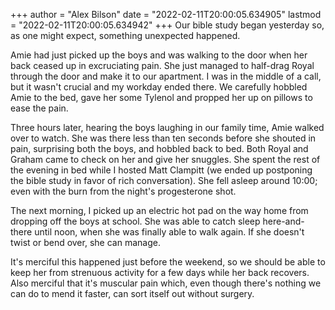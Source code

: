+++
author = "Alex Bilson"
date = "2022-02-11T20:00:05.634905"
lastmod = "2022-02-11T20:00:05.634942"
+++
Our bible study began yesterday so, as one might expect, something unexpected happened.

Amie had just picked up the boys and was walking to the door when her back ceased up in excruciating pain. She just managed to half-drag Royal through the door and make it to our apartment. I was in the middle of a call, but it wasn't crucial and my workday ended there. We carefully hobbled Amie to the bed, gave her some Tylenol and propped her up on pillows to ease the pain.

Three hours later, hearing the boys laughing in our family time, Amie walked over to watch. She was there less than ten seconds before she shouted in pain, surprising both the boys, and hobbled back to bed. Both Royal and Graham came to check on her and give her snuggles. She spent the rest of the evening in bed while I hosted Matt Clampitt (we ended up postponing the bible study in favor of rich conversation). She fell asleep around 10:00; even with the burn from the night's progesterone shot.

The next morning, I picked up an electric hot pad on the way home from dropping off the boys at school. She was able to catch sleep here-and-there until noon, when she was finally able to walk again. If she doesn't twist or bend over, she can manage.

It's merciful this happened just before the weekend, so we should be able to keep her from strenuous activity for a few days while her back recovers. Also merciful that it's muscular pain which, even though there's nothing we can do to mend it faster, can sort itself out without surgery.
